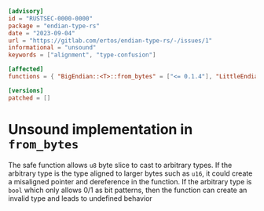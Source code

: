 ```toml
[advisory]
id = "RUSTSEC-0000-0000"
package = "endian-type-rs"
date = "2023-09-04"
url = "https://gitlab.com/ertos/endian-type-rs/-/issues/1"
informational = "unsound"
keywords = ["alignment", "type-confusion"]

[affected]
functions = { "BigEndian::<T>::from_bytes" = ["<= 0.1.4"], "LittleEndian::<T>::from_bytes" = ["<= 0.1.4"] }

[versions]
patched = []
```

# Unsound implementation in `from_bytes`
The safe function allows `u8` byte slice to cast to arbitrary types. If the arbitrary type is the type aligned to larger bytes such as `u16`, it could create a misaligned pointer and dereference in the function. If the arbitrary type is `bool` which only allows 0/1 as bit patterns, then the function can create an invalid type and leads to undefined behavior
